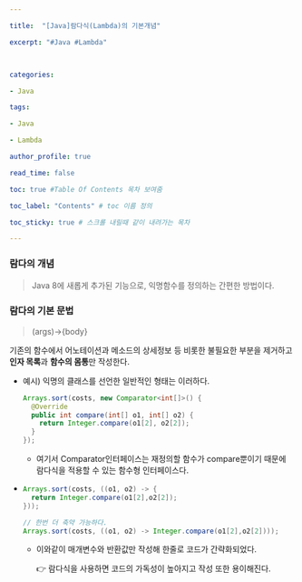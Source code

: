 ```yaml
---

title:  "[Java]람다식(Lambda)의 기본개념"

excerpt: "#Java #Lambda"



categories:

- Java

tags:

- Java

- Lambda

author_profile: true

read_time: false 

toc: true #Table Of Contents 목차 보여줌

toc_label: "Contents" # toc 이름 정의

toc_sticky: true # 스크롤 내릴때 같이 내려가는 목차

---
```




### 람다의 개념

> Java 8에 새롭게 추가된 기능으로, 익명함수를 정의하는 간편한 방법이다.



### 람다의 기본 문법

> (args)->{body}

기존의 함수에서 어노테이션과 메소드의 상세정보 등 비롯한 불필요한 부분을 제거하고 **인자 목록**과 **함수의 몸통**만 작성한다.

- 예시) 익명의 클래스를 선언한 일반적인 형태는 이러하다.

  ```java
  Arrays.sort(costs, new Comparator<int[]>() {
    @Override
    public int compare(int[] o1, int[] o2) {
      return Integer.compare(o1[2], o2[2]);
    }
  });
  ```

  - 여기서 Comparator인터페이스는 재정의할 함수가 compare뿐이기 때문에 람다식을 적용할 수 있는 함수형 인터페이스다.

- ```java
  Arrays.sort(costs, ((o1, o2) -> {
    return Integer.compare(o1[2],o2[2]);
  }));
  
  // 한번 더 축약 가능하다.
  Arrays.sort(costs, ((o1, o2) -> Integer.compare(o1[2],o2[2])));
  ```

  - 이와같이 매개변수와 반환값만 작성해 한줄로 코드가 간략화되었다. 

    👉 람다식을 사용하면 코드의 가독성이 높아지고 작성 또한 용이해진다.

    

